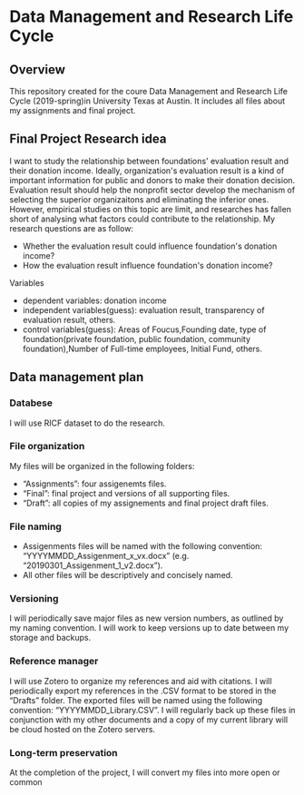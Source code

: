 # Data Management and Research Life Cycle

## Overview
This repository created for the coure Data Management and Research Life Cycle (2019-spring)in University Texas at Austin. It includes all files about my assignments and final project. 

## Final Project Research idea
I want to study the relationship between foundations' evaluation result and their donation income. Ideally, organization's evaluation result is a kind of important information for public and donors to make their donation decision. Evaluation result should help the nonprofit sector develop the mechanism of selecting the superior organizaitons and eliminating the inferior ones. However, empirical studies on this topic are limit, and researches has fallen short of analysing what factors could contribute to the relationship. My research questions are as follow:
* Whether the evaluation result could influence foundation's donation income? 
* How the evaluation result influence foundation's donation income? 

Variables 
* dependent variables: donation income
* independent variables(guess): evaluation result,  transparency of evaluation result, others.
* control variables(guess): Areas of Foucus,Founding date, type of foundation(private foundation, public foundation, community foundation),Number of Full-time employees, Initial Fund, others. 

## Data management plan

### Databese
I will use RICF dataset to do the research.

### File organization
My files will be organized in the following folders:
* “Assignments”: four assigenemts files.
*  “Final”: final project and versions of all supporting files.
*  “Draft”: all copies of my assignements and final project draft files.

### File naming
* Assigenments files will be named with the following convention: “YYYYMMDD_Assigenment_x_vx.docx” (e.g. “20190301_Assigenment_1_v2.docx”). 
* All other files will be descriptively and concisely named.

### Versioning
I will periodically save major files as new version numbers, as outlined by my naming convention. I will work to keep versions up to date between my storage and backups.

### Reference manager
I will use Zotero to organize my references and aid with citations. I will periodically export my references in the .CSV format to be stored in the “Drafts” folder. The exported files will be named using the following convention: “YYYYMMDD_Library.CSV”. I will regularly back up these files in conjunction with my other documents and a copy of my current library will be cloud hosted on the Zotero servers.

### Long-term preservation
At the completion of the project, I will convert my files into more open or common

